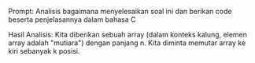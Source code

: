 Prompt: Analisis bagaimana menyelesaikan soal ini dan berikan code beserta penjelasannya dalam bahasa C

Hasil Analisis:
Kita diberikan sebuah array (dalam konteks kalung, elemen array adalah "mutiara") dengan panjang n. Kita diminta memutar array ke kiri sebanyak k posisi.
